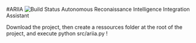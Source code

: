 #ARIIA ![Build Status](https://travis-ci.org/Pandhariix/ARIIA.svg?branch=master)
Autonomous Reconaissance Intelligence Integration Assistant

Download the project, then create a ressources folder at the root of the project, and execute python src/ariia.py !
